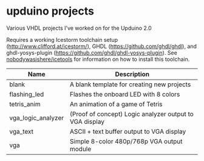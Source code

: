 # upduino projects

Various VHDL projects I've worked on for the Upduino 2.0

Requires a working Icestorm toolchain setup (http://www.clifford.at/icestorm/), GHDL (https://github.com/ghdl/ghdl), and ghdl-yosys-plugin (https://github.com/ghdl/ghdl-yosys-plugin). See [nobodywasishere/icetools](https://github.com/nobodywasishere/icetools) for information on how to install this toolchain.



| Name               | Description                                                 |
|--------------------|-------------------------------------------------------------|
| blank              | A blank template for creating new projects                  |
| flashing_led       | Flashes the onboard LED with 8 colors                       |
| tetris_anim        | An animation of a game of Tetris                            |
| vga_logic_analyzer | (Proof of concept) Logic analyzer output to VGA display     |
| vga_text           | ASCII + text buffer output to VGA display                   |
| vga                | Simple 8-color 480p/768p VGA output module                  |
